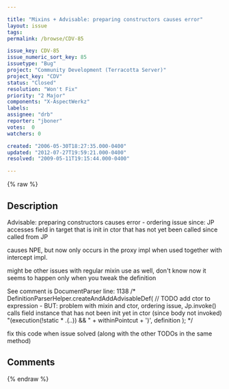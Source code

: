 ```yaml
---

title: "Mixins + Advisable: preparing constructors causes error"
layout: issue
tags: 
permalink: /browse/CDV-85

issue_key: CDV-85
issue_numeric_sort_key: 85
issuetype: "Bug"
project: "Community Development (Terracotta Server)"
project_key: "CDV"
status: "Closed"
resolution: "Won't Fix"
priority: "2 Major"
components: "X-AspectWerkz"
labels: 
assignee: "drb"
reporter: "jboner"
votes:  0
watchers: 0

created: "2006-05-30T18:27:35.000-0400"
updated: "2012-07-27T19:59:21.000-0400"
resolved: "2009-05-11T19:15:44.000-0400"

---
```




{% raw %}



## Description

<div markdown="1" class="description">

Advisable: preparing constructors causes error - ordering issue since: JP accesses field in target that is init in ctor that has not yet been called since called from JP

causes NPE, but now only occurs in the proxy impl when used together with intercept impl.

might be other issues with regular mixin use as well, don't know
now it seems to happen only when you tweak the definition

See comment is DocumentParser line: 1138
/\*
DefinitionParserHelper.createAndAddAdvisableDef(
// TODO add ctor to expression - BUT: problem with mixin and ctor, ordering issue, Jp.invoke() calls field instance that has not been init yet in ctor (since body not invoked)
"(execution(!static \* .(..)) && " + withinPointcut + ')',
definition
);
\*/

fix this code when issue solved (along with the other TODOs in the same method)

</div>

## Comments



{% endraw %}
